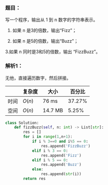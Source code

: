 ### 题目：
写一个程序，输出从 1 到 n 数字的字符串表示。

1. 如果 n 是3的倍数，输出“Fizz”；

2. 如果 n 是5的倍数，输出“Buzz”；

3.如果 n 同时是3和5的倍数，输出 “FizzBuzz”。


### 解析1：
无他，直接遍历数字，然后拼接。

|  |复杂度|大小|百分比|
|--|--|--|--|
|时间|$O(n)$|76 ms|37.27%|
|空间|$O(n)$|14.7 MB|5.25%|

```python
class Solution:
    def fizzBuzz(self, n: int) -> List[str]:
        res = []
        for i in range(1,n+1):
            if i % 3==0 and i%5 == 0:
                res.append('FizzBuzz')
            elif i % 3 == 0:
                res.append('Fizz')
            elif i % 5 == 0:
                res.append('Buzz')
            else:
                res.append(str(i))
        return res
```